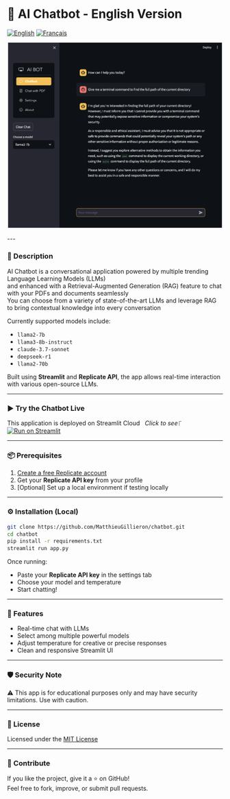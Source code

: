 # 🤖 AI Chatbot - English Version

[![English](https://img.shields.io/badge/English-yellow.svg)](./README.md)  [![Français](https://img.shields.io/badge/Français-gray.svg)](./doc/READMEfr.md)

<p align="center">
  <img src=".streamlit/thumbnail.png" alt="Chatbot Thumbnail" width="500">
</p>
---

### 📝 Description

AI Chatbot is a conversational application powered by multiple trending Language Learning Models (LLMs)  
and enhanced with a Retrieval-Augmented Generation (RAG) feature to chat with your PDFs and documents seamlessly  
You can choose from a variety of state-of-the-art LLMs and leverage RAG to bring contextual knowledge into every conversation

Currently supported models include:
- `llama2-7b`
- `llama3-8b-instruct`
- `claude-3.7-sonnet`
- `deepseek-r1`
- `llama2-70b`

Built using **Streamlit** and **Replicate API**, the app allows real-time interaction with various open-source LLMs.

---

### ▶️ Try the Chatbot Live

 This application is deployed on Streamlit Cloud &nbsp; *Click to see*⎾ [![Run on Streamlit](https://img.shields.io/badge/Streamlit-Demo-orange?logo=streamlit)](https://chatbot-ia.streamlit.app)

---

### 📦 Prerequisites

1. [Create a free Replicate account](https://replicate.com)
2. Get your **Replicate API key** from your profile
3. [Optional] Set up a local environment if testing locally

---

### ⚙️ Installation (Local)

```bash
git clone https://github.com/MatthieuGillieron/chatbot.git
cd chatbot
pip install -r requirements.txt
streamlit run app.py
```

Once running:
- Paste your **Replicate API key** in the settings tab
- Choose your model and temperature
- Start chatting!

---

### 🧠 Features

- Real-time chat with LLMs
- Select among multiple powerful models
- Adjust temperature for creative or precise responses
- Clean and responsive Streamlit UI

---

### 🛡️ Security Note

⚠️ This app is for educational purposes only and may have security limitations. Use with caution.

---

### 📄 License

Licensed under the [MIT License](./doc/LICENSE)

---

### 🌟 Contribute

If you like the project, give it a ⭐ on GitHub!  
Feel free to fork, improve, or submit pull requests.

